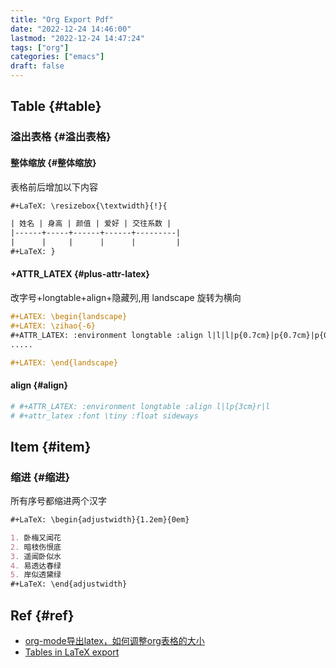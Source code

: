 ```yaml
---
title: "Org Export Pdf"
date: "2022-12-24 14:46:00"
lastmod: "2022-12-24 14:47:24"
tags: ["org"]
categories: ["emacs"]
draft: false
---
```


## Table {#table}


### 溢出表格 {#溢出表格}


#### 整体缩放 {#整体缩放}

表格前后增加以下内容

```org
#+LaTeX: \resizebox{\textwidth}{!}{

| 姓名 | 身高 | 颜值 | 爱好 | 交往系数 |
|------+-----+------+------+---------|
|      |     |      |      |         |
#+LaTeX: }
```


#### +ATTR_LATEX {#plus-attr-latex}

改字号+longtable+align+隐藏列,用 landscape 旋转为横向

```org
#+LATEX: \begin{landscape}
#+LATEX: \zihao{-6}
#+ATTR_LATEX: :environment longtable :align l|l|l|p{0.7cm}|p{0.7cm}|p{0.7cm}|p{0.7cm}|p{0.8cm}|p{0.8cm}|p{0.8cm}|p{0.8cm}|p{0.8cm}|p{0.8cm}|l|
.....

#+LATEX: \end{landscape}
```


#### align {#align}

```org
# #+ATTR_LATEX: :environment longtable :align l|lp{3cm}r|l
# #+attr_latex :font \tiny :float sideways
```


## Item {#item}


### 缩进 {#缩进}

所有序号都缩进两个汉字

```org
#+LaTeX: \begin{adjustwidth}{1.2em}{0em}

1. 卧梅又闻花
2. 暗枝伤恨底
3. 遥闻卧似水
4. 易透达春绿
5. 岸似透黛绿
#+LaTeX: \end{adjustwidth}
```


## Ref {#ref}

-   [org-mode导出latex，如何调整org表格的大小](https://emacs-china.org/t/org-mode-latex-org/8044/15)
-   [Tables in LaTeX export](https://orgmode.org/manual/Tables-in-LaTeX-export.html)